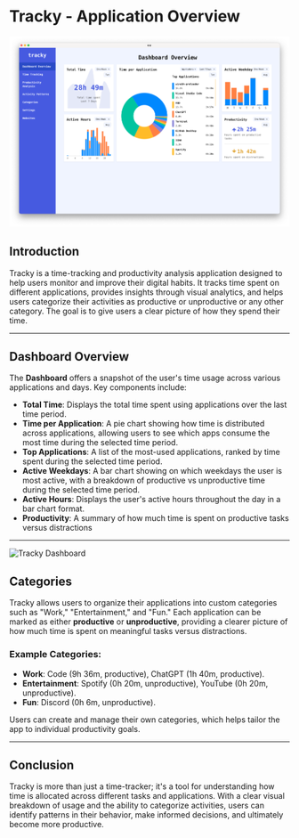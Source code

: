 # Tracky - Application Overview

![Tracky Logo](media/tracky-overview.png)

## Introduction

Tracky is a time-tracking and productivity analysis application designed to help users monitor and improve their digital habits. It tracks time spent on different applications, provides insights through visual analytics, and helps users categorize their activities as productive or unproductive or any other category. The goal is to give users a clear picture of how they spend their time.

---

## Dashboard Overview

The **Dashboard** offers a snapshot of the user's time usage across various applications and days. Key components include:

- **Total Time**: Displays the total time spent using applications over the last time period.
- **Time per Application**: A pie chart showing how time is distributed across applications, allowing users to see which apps consume the most time during the selected time period.
- **Top Applications**: A list of the most-used applications, ranked by time spent during the selected time period.
- **Active Weekdays**: A bar chart showing on which weekdays the user is most active, with a breakdown of productive vs unproductive time during the selected time period.
- **Active Hours**: Displays the user's active hours throughout the day in a bar chart format.
- **Productivity**: A summary of how much time is spent on productive tasks versus distractions 

---

![Tracky Dashboard](media/tracky.gif)

## Categories

Tracky allows users to organize their applications into custom categories such as "Work," "Entertainment," and "Fun." Each application can be marked as either **productive** or **unproductive**, providing a clearer picture of how much time is spent on meaningful tasks versus distractions.

### Example Categories:
- **Work**: Code (9h 36m, productive), ChatGPT (1h 40m, productive).
- **Entertainment**: Spotify (0h 20m, unproductive), YouTube (0h 20m, unproductive).
- **Fun**: Discord (0h 6m, unproductive).

Users can create and manage their own categories, which helps tailor the app to individual productivity goals.

---

## Conclusion

Tracky is more than just a time-tracker; it's a tool for understanding how time is allocated across different tasks and applications. With a clear visual breakdown of usage and the ability to categorize activities, users can identify patterns in their behavior, make informed decisions, and ultimately become more productive.